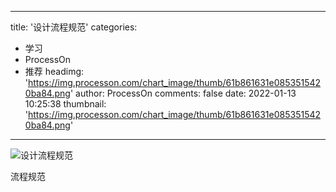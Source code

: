 
---
title: '设计流程规范'
categories: 
 - 学习
 - ProcessOn
 - 推荐
headimg: 'https://img.processon.com/chart_image/thumb/61b861631e0853515420ba84.png'
author: ProcessOn
comments: false
date: 2022-01-13 10:25:38
thumbnail: 'https://img.processon.com/chart_image/thumb/61b861631e0853515420ba84.png'
---

<div>   
<img class="thumb" alt="设计流程规范" src="https://img.processon.com/chart_image/thumb/61b861631e0853515420ba84.png" referrerpolicy="no-referrer">
<p>流程规范</p>  
</div>
            